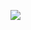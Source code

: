 

![](https://files.slack.com/files-pri/T1HRLCK4N-F7FR9KZNW/pasted_image_at_2017_10_10_02_35_pm.png)